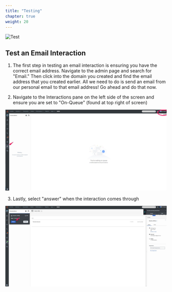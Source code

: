 ```yaml
---
title: "Testing"
chapter: true
weight: 20
---
```

![Test](/images/Email2-768x300.jpg)

## Test an Email Interaction

1. The first step in testing an email interaction is ensuring you have the correct email address. Navigate to the admin page and search for "Email." Then click into the domain you created and find the email address that you created earlier. All we need to do is send an email from our personal email to that email address! Go ahead and do that now.

2. Navigate to the Interactions pane on the left side of the screen and ensure you are set to "On-Queue" (found at top right of screen)

![interactionpane](/images/interactionpane.jpg)

3. Lastly, select "answer" when the interaction comes through

![incomingemail](/images/incomingemail.jpg)